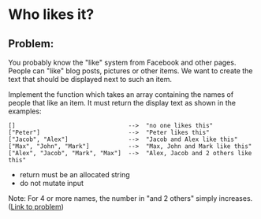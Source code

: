 # Who likes it?

## Problem:

You probably know the "like" system from Facebook and other pages. People can "like" blog posts, pictures or other items. We want to create the text that should be displayed next to such an item.

Implement the function which takes an array containing the names of people that like an item. It must return the display text as shown in the examples:

```
[]                                -->  "no one likes this"
["Peter"]                         -->  "Peter likes this"
["Jacob", "Alex"]                 -->  "Jacob and Alex like this"
["Max", "John", "Mark"]           -->  "Max, John and Mark like this"
["Alex", "Jacob", "Mark", "Max"]  -->  "Alex, Jacob and 2 others like this"
```

* return must be an allocated string
* do not mutate input

Note: For 4 or more names, the number in "and 2 others" simply increases.
([Link to problem](https://www.codewars.com/kata/5266876b8f4bf2da9b000362))